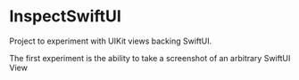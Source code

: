 # InspectSwiftUI

Project to experiment with UIKit views backing SwiftUI.

The first experiment is the ability to take a screenshot of an arbitrary SwiftUI View
